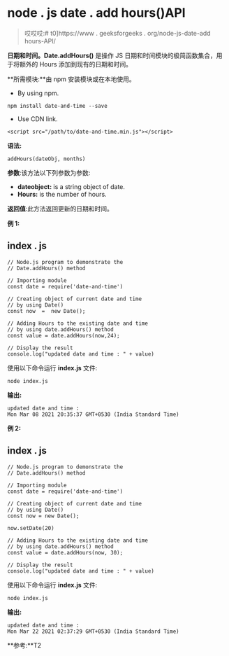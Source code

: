 # node . js date . add hours()API

> 哎哎哎:# t0]https://www . geeksforgeeks . org/node-js-date-add hours-API/

**日期和时间。Date.addHours()** 是操作 JS 日期和时间模块的极简函数集合，用于将额外的 Hours 添加到现有的日期和时间。

**所需模块:**由 npm 安装模块或在本地使用。

*   By using npm.

```
npm install date-and-time --save
```

*   Use CDN link.

```
<script src="/path/to/date-and-time.min.js"></script>
```

**语法:**

```
addHours(dateObj, months)
```

**参数**:该方法以下列参数为参数:

*   **dateobject:** is a string object of date.
*   **Hours:** is the number of hours.

**返回值**:此方法返回更新的日期和时间。

**例 1:**

## index . js

```
// Node.js program to demonstrate the  
// Date.addHours() method

// Importing module
const date = require('date-and-time')

// Creating object of current date and time 
// by using Date() 
const now  =  new Date();

// Adding Hours to the existing date and time
// by using date.addHours() method
const value = date.addHours(now,24);

// Display the result
console.log("updated date and time : " + value)
```

使用以下命令运行 **index.js** 文件:

```
node index.js
```

**输出:**

```
updated date and time :
Mon Mar 08 2021 20:35:37 GMT+0530 (India Standard Time)
```

**例 2:**

## index . js

```
// Node.js program to demonstrate the  
// Date.addHours() method

// Importing module
const date = require('date-and-time')

// Creating object of current date and time 
// by using Date() 
const now = new Date();

now.setDate(20)

// Adding Hours to the existing date and time
// by using date.addHours() method
const value = date.addHours(now, 30);

// Display the result
console.log("updated date and time : " + value)
```

使用以下命令运行 **index.js** 文件:

```
node index.js
```

**输出:**

```
updated date and time :
Mon Mar 22 2021 02:37:29 GMT+0530 (India Standard Time)
```

**参考:**T2